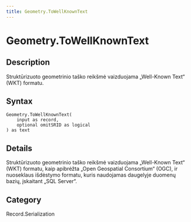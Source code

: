```yaml
---
title: Geometry.ToWellKnownText
---
```


# Geometry.ToWellKnownText


## Description

Struktūrizuoto geometrinio taško reikšmė vaizduojama „Well-Known Text“ (WKT) formatu.


## Syntax

```powerquery
Geometry.ToWellKnownText(
    input as record,
    optional omitSRID as logical
) as text
```


## Details

Struktūrizuoto geometrinio taško reikšmė vaizduojama „Well-Known Text“ (WKT) formatu, kaip apibrėžta „Open Geospatial Consortium“ (OGC), ir nuoseklaus išdėstymo formatu, kuris naudojamas daugelyje duomenų bazių, įskaitant „SQL Server“.



## Category
Record.Serialization
